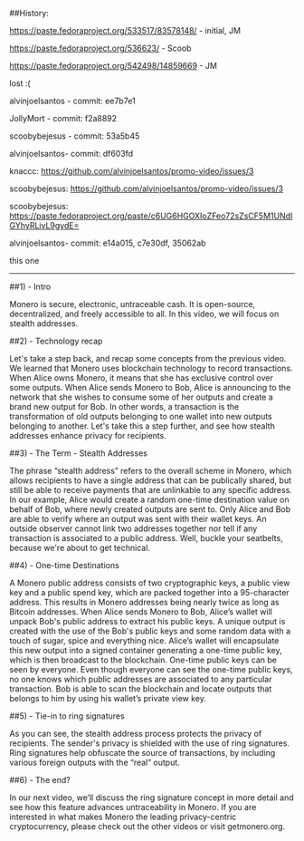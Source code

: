 ##History:

https://paste.fedoraproject.org/533517/83578148/ - initial, JM

https://paste.fedoraproject.org/536623/ - Scoob

https://paste.fedoraproject.org/542498/14859669 - JM

lost :( 

alvinjoelsantos - commit: ee7b7e1

JollyMort - commit: f2a8892

scoobybejesus - commit: 53a5b45

alvinjoelsantos- commit: df603fd

knaccc: https://github.com/alvinjoelsantos/promo-video/issues/3

scoobybejesus: https://github.com/alvinjoelsantos/promo-video/issues/3

scoobybejesus: https://paste.fedoraproject.org/paste/c6UG6HGOXIoZFeo72sZsCF5M1UNdIGYhyRLivL9gydE=

alvinjoelsantos- commit: e14a015, c7e30df, 35062ab

this one

---

##1) - Intro

Monero is secure, electronic, untraceable cash. It is open-source, decentralized, and freely accessible to all. 
In this video, we will focus on stealth addresses.
 
##2) - Technology recap

Let's take a step back, and recap some concepts from the previous video.
We learned that Monero uses blockchain technology to record transactions.
When Alice owns Monero, it means that she has exclusive control over some outputs.
When Alice sends Monero to Bob, Alice is announcing to the network that she wishes to consume some of her outputs and create a brand new output for Bob.
In other words, a transaction is the transformation of old outputs belonging to one wallet into new outputs belonging to another.
Let's take this a step further, and see how stealth addresses enhance privacy for recipients.

##3) - The Term - Stealth Addresses

The phrase “stealth address” refers to the overall scheme in Monero, which allows recipients to have a single address that can be publically shared, but still be able to receive payments that are unlinkable to any specific address.
In our example, Alice would create a random one-time destination value on behalf of Bob, where newly created outputs are sent to.
Only Alice and Bob are able to verify where an output was sent with their wallet keys.
An outside observer cannot link two addresses together nor tell if any transaction is associated to a public address.
Well, buckle your seatbelts, because we're about to get technical.

##4) - One-time Destinations

A Monero public address consists of two cryptographic keys, a public view key and a public spend key, which are packed together into a 95-character address.
This results in Monero addresses being nearly twice as long as Bitcoin addresses.
When Alice sends Monero to Bob, Alice’s wallet will unpack Bob's public address to extract his public keys.
A unique output is created with the use of the Bob's public keys and some random data with a touch of sugar, spice and everything nice.
Alice’s wallet will encapsulate this new output into a signed container generating a one-time public key, which is then broadcast to the blockchain.
One-time public keys can be seen by everyone. Even though everyone can see the one-time public keys, no one knows which public addresses are associated to any particular transaction.
Bob is able to scan the blockchain and locate outputs that belongs to him by using his wallet’s private view key.

##5) - Tie-in to ring signatures

As you can see, the stealth address process protects the privacy of recipients.
The sender's privacy is shielded with the use of ring signatures.
Ring signatures help obfuscate the source of transactions, by including various foreign outputs with the “real” output.
 
##6) - The end?

In our next video, we’ll discuss the ring signature concept in more detail and see how this feature advances untraceability in Monero.
If you are interested in what makes Monero the leading privacy-centric cryptocurrency, please check out the other videos or visit getmonero.org.
